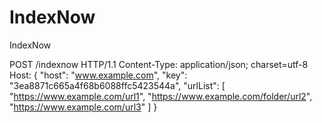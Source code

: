 # IndexNow
IndexNow


POST /indexnow HTTP/1.1
Content-Type: application/json; charset=utf-8
Host: <searchengine>
{
  "host": "www.example.com",
  "key": "3ea8871c665a4f68b6088ffc5423544a",
  "urlList": [
      "https://www.example.com/url1",
      "https://www.example.com/folder/url2",
      "https://www.example.com/url3"
      ]
}